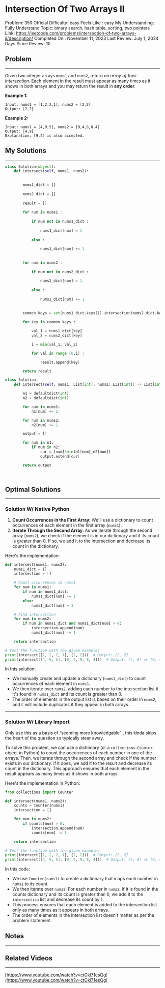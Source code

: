 # Intersection Of Two Arrays II

Problem: 350
Official Difficulty: easy
Feels Like : easy
My Understanding: Fully Understand
Topic: binary search, hash table, sorting, two pointers
Link: https://leetcode.com/problems/intersection-of-two-arrays-ii/description/
Completed On : November 11, 2023
Last Review: July 1, 2024
Days Since Review: 10

## Problem

---

Given two integer arrays `nums1` and `nums2`, return *an array of their intersection*. Each element in the result must appear as many times as it shows in both arrays and you may return the result in **any order**.

**Example 1:**

```
Input: nums1 = [1,2,2,1], nums2 = [2,2]
Output: [2,2]
```

**Example 2:**

```
Input: nums1 = [4,9,5], nums2 = [9,4,9,8,4]
Output: [4,9]
Explanation: [9,4] is also accepted.
```

## My Solutions

---

```python
class Solution(object):
    def intersect(self, nums1, nums2):
        
            
        nums1_dict = {}
        
        nums2_dict = {}
        
        result = []
        
        for num in nums1 : 
            
            if num not in nums1_dict :
                
                nums1_dict[num] = 1
                
            else : 
                
                nums1_dict[num] += 1
        
        
        for num in nums2 : 
            
            if num not in nums2_dict :
                
                nums2_dict[num] = 1
                
            else : 
                
                nums2_dict[num] += 1
                
                
        common_keys = set(nums1_dict.keys()).intersection(nums2_dict.keys()) 
        
        for key in common_keys : 

            val_1 = nums1_dict[key]
            val_2 = nums2_dict[key]

            i = min(val_1, val_2)

            for val in range (0,i) :

                result.append(key)

        return result
```

```python
class Solution:
    def intersect(self, nums1: List[int], nums2: List[int]) -> List[int]:

        n1 = defaultdict(int)
        n2 = defaultdict(int)

        for num in nums1:
            n1[num] += 1

        for num in nums2:
            n2[num] += 1

        output = []

        for num in n1:
            if num in n2:
                cur = [num]*min(n1[num],n2[num])
                output.extend(cur)

        return output

 
```

## Optimal Solutions

---

### Solution W/ Native Python

1. **Count Occurrences in the First Array**: We'll use a dictionary to count occurrences of each element in the first array (`nums1`).
2. **Iterate Through the Second Array**: As we iterate through the second array (`nums2`), we check if the element is in our dictionary and if its count is greater than 0. If so, we add it to the intersection and decrease its count in the dictionary.

Here's the implementation:

```python
def intersect(nums1, nums2):
    nums1_dict = {}
    intersection = []

    # Count occurrences in nums1
    for num in nums1:
        if num in nums1_dict:
            nums1_dict[num] += 1
        else:
            nums1_dict[num] = 1

    # Find intersection
    for num in nums2:
        if num in nums1_dict and nums1_dict[num] > 0:
            intersection.append(num)
            nums1_dict[num] -= 1

    return intersection

# Test the function with the given examples
print(intersect([1, 2, 2, 1], [2, 2]))  # Output: [2, 2]
print(intersect([4, 9, 5], [9, 4, 9, 8, 4]))  # Output: [4, 9] or [9, 4]

```

In this solution:

- We manually create and update a dictionary (`nums1_dict`) to count occurrences of each element in `nums1`.
- We then iterate over `nums2`, adding each number to the intersection list if it's found in `nums1_dict` and its count is greater than 0.
- The order of elements in the output list is based on their order in `nums2`, and it will include duplicates if they appear in both arrays.

---

### Solution W/ Library Import

Only use this as a basis of “seeming more knowledgable” , this kinda skips the heart of the question so typically steer away.

To solve this problem, we can use a dictionary (or a `collections.Counter` object in Python) to count the occurrences of each number in one of the arrays. Then, we iterate through the second array and check if the number exists in our dictionary. If it does, we add it to the result and decrease its count in the dictionary. This approach ensures that each element in the result appears as many times as it shows in both arrays.

Here's the implementation in Python:

```python
from collections import Counter

def intersect(nums1, nums2):
    counts = Counter(nums1)
    intersection = []

    for num in nums2:
        if counts[num] > 0:
            intersection.append(num)
            counts[num] -= 1

    return intersection

# Test the function with the given examples
print(intersect([1, 2, 2, 1], [2, 2]))  # Output: [2, 2]
print(intersect([4, 9, 5], [9, 4, 9, 8, 4]))  # Output: [4, 9] or [9, 4]

```

In this code:

- We use `Counter(nums1)` to create a dictionary that maps each number in `nums1` to its count.
- We then iterate over `nums2`. For each number in `nums2`, if it is found in the counts dictionary and its count is greater than 0, we add it to the `intersection` list and decrease its count by 1.
- This process ensures that each element is added to the intersection list only as many times as it appears in both arrays.
- The order of elements in the intersection list doesn't matter as per the problem statement.

## Notes

---

 

## Related Videos

---

[https://www.youtube.com/watch?v=ctOkl71esQg](https://www.youtube.com/watch?v=ctOkl71esQg)